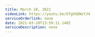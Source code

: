 ```yaml
---
title: March 28, 2021
videoLink: https://youtu.be/GTgVGDWzYJ4
serviceOrderlink: none
date: 2021-03-28T13:59:11.140Z
serviceDescription: none
---
```

